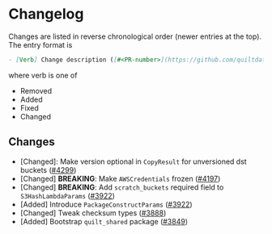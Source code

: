 <!-- markdownlint-disable line-length -->
# Changelog

Changes are listed in reverse chronological order (newer entries at the top).
The entry format is

```markdown
- [Verb] Change description ([#<PR-number>](https://github.com/quiltdata/quilt/pull/<PR-number>))
```

where verb is one of

- Removed
- Added
- Fixed
- Changed

## Changes

- [Changed]: Make version optional in `CopyResult` for unversioned dst buckets ([#4299](https://github.com/quiltdata/quilt/pull/4299))
- [Changed] **BREAKING**: Make `AWSCredentials` frozen ([#4197](https://github.com/quiltdata/quilt/pull/4197))
- [Changed] **BREAKING**: Add `scratch_buckets` required field to `S3HashLambdaParams` ([#3922](https://github.com/quiltdata/quilt/pull/3922))
- [Added] Introduce `PackageConstructParams` ([#3922](https://github.com/quiltdata/quilt/pull/3922))
- [Changed] Tweak checksum types ([#3888](https://github.com/quiltdata/quilt/pull/3888))
- [Added] Bootstrap `quilt_shared` package ([#3849](https://github.com/quiltdata/quilt/pull/3849))
